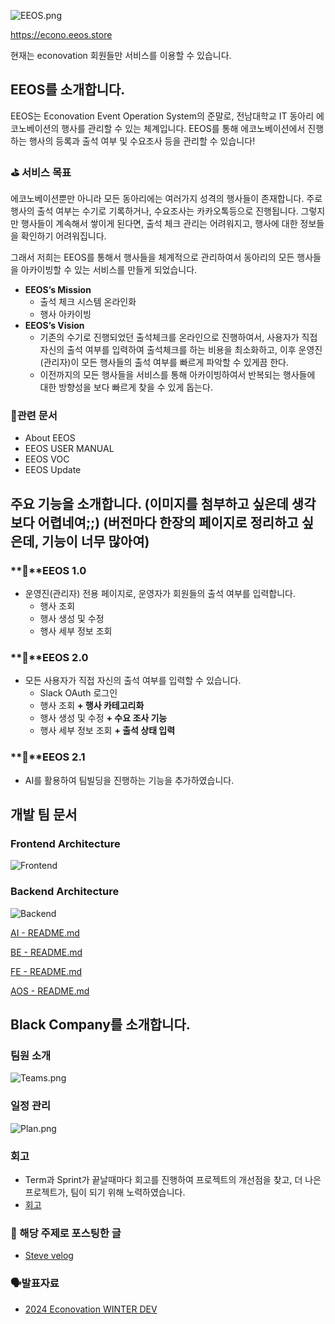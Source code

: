 ![EEOS.png](https://github.com/kssumin/black-company-be/assets/88534959/5969a08a-9e10-4bb5-be76-1b538a1988f1)

https://econo.eeos.store

현재는 econovation 회원들만 서비스를 이용할 수 있습니다.

## EEOS를 소개합니다.

EEOS는 Econovation Event Operation System의 준말로, 전남대학교 IT 동아리 에코노베이션의 행사를 관리할 수 있는 체계입니다. EEOS를 통해 에코노베이션에서 진행하는 행사의 등록과 출석 여부 및 수요조사 등을 관리할 수 있습니다!

### ⛳ **서비스 목표**

에코노베이션뿐만 아니라 모든 동아리에는 여러가지 성격의 행사들이 존재합니다. 주로 행사의 출석 여부는 수기로 기록하거나, 수요조사는 카카오톡등으로 진행됩니다. 그렇지만 행사들이 계속해서 쌓이게 된다면, 출석 체크 관리는 어려워지고, 행사에 대한 정보들을 확인하기 어려워집니다.

그래서 저희는 EEOS를 통해서 행사들을 체계적으로 관리하여서 동아리의 모든 행사들을 아카이빙할 수 있는 서비스를 만들게 되었습니다.

- **EEOS’s Mission**
    - 출석 체크 시스템 온라인화
    - 행사 아카이빙
- **EEOS’s Vision**
    - 기존의 수기로 진행되었던 출석체크를 온라인으로 진행하여서, 사용자가 직접 자신의 출석 여부를 입력하여 출석체크를 하는 비용을 최소화하고, 이후 운영진(관리자)이 모든 행사들의 출석 여부를 빠르게 파악할 수 있게끔 한다.
    - 이전까지의 모든 행사들을 서비스를 통해 아카이빙하여서 반복되는 행사들에 대한 방향성을 보다 빠르게 찾을 수 있게 돕는다.

### 📄관련 문서

- About EEOS
- EEOS USER MANUAL
- EEOS VOC
- EEOS Update

## 주요 기능을 소개합니다. (이미지를 첨부하고 싶은데 생각보다 어렵네여;;) (버전마다 한장의 페이지로 정리하고 싶은데, 기능이 너무 많아여)

### **📍**EEOS 1.0

- 운영진(관리자) 전용 페이지로, 운영자가 회원들의 출석 여부를 입력합니다.
    - 행사 조회
    - 행사 생성 및 수정
    - 행사 세부 정보 조회

### **📍**EEOS 2.0

- 모든 사용자가 직접 자신의 출석 여부를 입력할 수 있습니다.
    - Slack OAuth 로그인
    - 행사 조회 **+ 행사 카테고리화**
    - 행사 생성 및 수정 **+ 수요 조사 기능**
    - 행사 세부 정보 조회 **+ 출석 상태 입력**

### **📍**EEOS 2.1

- AI를 활용하여 팀빌딩을 진행하는 기능을 추가하였습니다.

## 개발 팀 문서

### Frontend Architecture
![Frontend](https://github.com/kssumin/black-company-be/assets/88534959/c548d7fc-c6bc-4ecd-a152-1c8c8ce2e03c)

### Backend Architecture
![Backend](https://github.com/kssumin/black-company-be/assets/88534959/52122af3-95eb-4b40-94df-e51a9fc02b94)


[AI - README.md](https://github.com/JNU-econovation/black-company/blob/main/AI/AI_README.md)

[BE - README.md](https://github.com/JNU-econovation/black-company/tree/main/BE)

[FE - README.md](https://github.com/JNU-econovation/black-company/blob/main/FE/README.md)

[AOS - README.md](https://github.com/JNU-econovation/black-company/blob/main/AOS/README.md) 

## Black Company를 소개합니다.

### **팀원 소개**
![Teams.png](https://github.com/kssumin/black-company-be/assets/88534959/60cd57f1-24a7-4c9c-a638-a4f6420e5464)


### 일정 관리
![Plan.png](https://github.com/kssumin/black-company-be/assets/88534959/15a10eae-4e57-4137-bb62-81281563fb62)


### 회고

- Term과 Sprint가 끝날때마다 회고를 진행하여 프로젝트의 개선점을 찾고, 더 나은 프로젝트가, 팀이 되기 위해 노력하였습니다.
- [회고](https://www.notion.so/1616cafbb8e04a6490f959274a8616ea?pvs=4)

### 🔗 해당 주제로 포스팅한 글

- [Steve velog](https://velog.io/@joonsu25/Term2-EEOS-2.0-%EC%A7%84%EC%A7%9C-%EC%82%AC%EC%9A%A9%EC%9E%90%EB%A5%BC-%EC%96%BB%EB%8B%A4)

### 🗣️발표자료

- [2024 Econovation WINTER DEV](https://www.youtube.com/live/vVuFdP8J4n4?si=PRMTeW5yQMY8hg99&t=14886)
